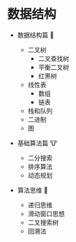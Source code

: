# 数据结构

- 数据结构篇 🐰
  - 二叉树
    - 二叉查找树
    - 平衡二叉树
    - 红黑树
  - 线性表
    - 数组 
    - 链表
  - 栈和队列
  - 二进制
  - 图

- 基础算法篇 🐮
  - 二分搜索
  - 排序算法
  - 动态规划

- 算法思维 🦁
  - 递归思维
  - 滑动窗口思想
  - 二叉搜索树
  - 回溯法